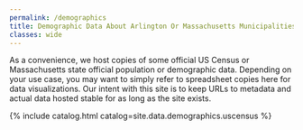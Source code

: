 ```yaml
---
permalink: /demographics
title: Demographic Data About Arlington Or Massachusetts Municipalities
classes: wide
---
```


As a convenience, we host copies of some official US Census or Massachusetts state official population or demographic data.  Depending on your use case, you may want to simply refer to spreadsheet copies here for data visualizations.  Our intent with this site is to keep URLs to metadata and actual data hosted stable for as long as the site exists.

{% include catalog.html catalog=site.data.demographics.uscensus %}


